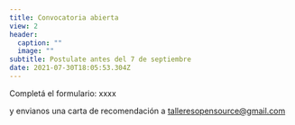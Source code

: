 ```yaml
---
title: Convocatoria abierta
view: 2
header:
  caption: ""
  image: ""
subtitle: Postulate antes del 7 de septiembre
date: 2021-07-30T18:05:53.304Z
---
```

Completá el formulario: xxxx

y envianos una carta de recomendación a talleresopensource@gmail.com